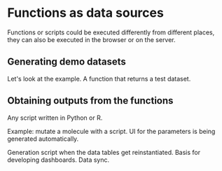 # Functions as data sources

Functions or scripts could be executed differently from different places, they can also be executed in the browser or on
the server.

## Generating demo datasets

Let's look at the example. A function that returns a test dataset.

## Obtaining outputs from the functions

Any script written in Python or R.

Example: mutate a molecule with a script. UI for the parameters is being generated automatically.

Generation script when the data tables get reinstantiated. Basis for developing dashboards. Data sync.